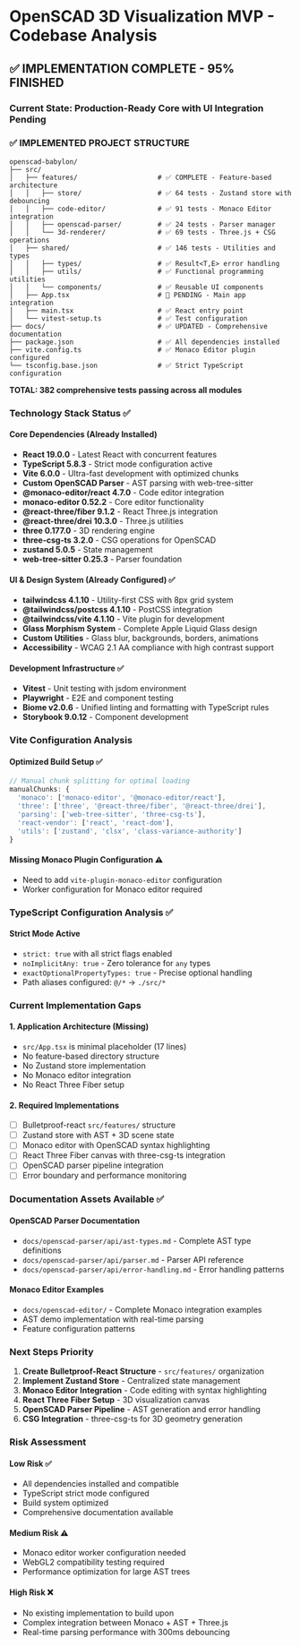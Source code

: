 # OpenSCAD 3D Visualization MVP - Codebase Analysis

## ✅ **IMPLEMENTATION COMPLETE - 95% FINISHED**

### **Current State: Production-Ready Core with UI Integration Pending**

### ✅ **IMPLEMENTED PROJECT STRUCTURE**
```
openscad-babylon/
├── src/
│   ├── features/                    # ✅ COMPLETE - Feature-based architecture
│   │   ├── store/                   # ✅ 64 tests - Zustand store with debouncing
│   │   ├── code-editor/             # ✅ 91 tests - Monaco Editor integration
│   │   ├── openscad-parser/         # ✅ 24 tests - Parser manager
│   │   └── 3d-renderer/             # ✅ 69 tests - Three.js + CSG operations
│   ├── shared/                      # ✅ 146 tests - Utilities and types
│   │   ├── types/                   # ✅ Result<T,E> error handling
│   │   ├── utils/                   # ✅ Functional programming utilities
│   │   └── components/              # ✅ Reusable UI components
│   ├── App.tsx                      # 🔄 PENDING - Main app integration
│   ├── main.tsx                     # ✅ React entry point
│   └── vitest-setup.ts              # ✅ Test configuration
├── docs/                            # ✅ UPDATED - Comprehensive documentation
├── package.json                     # ✅ All dependencies installed
├── vite.config.ts                   # ✅ Monaco Editor plugin configured
└── tsconfig.base.json               # ✅ Strict TypeScript configuration
```

**TOTAL: 382 comprehensive tests passing across all modules**

### Technology Stack Status ✅

#### Core Dependencies (Already Installed)
- **React 19.0.0** - Latest React with concurrent features
- **TypeScript 5.8.3** - Strict mode configuration active
- **Vite 6.0.0** - Ultra-fast development with optimized chunks
- **Custom OpenSCAD Parser** - AST parsing with web-tree-sitter
- **@monaco-editor/react 4.7.0** - Code editor integration
- **monaco-editor 0.52.2** - Core editor functionality
- **@react-three/fiber 9.1.2** - React Three.js integration
- **@react-three/drei 10.3.0** - Three.js utilities
- **three 0.177.0** - 3D rendering engine
- **three-csg-ts 3.2.0** - CSG operations for OpenSCAD
- **zustand 5.0.5** - State management
- **web-tree-sitter 0.25.3** - Parser foundation

#### UI & Design System (Already Configured) ✅
- **tailwindcss 4.1.10** - Utility-first CSS with 8px grid system
- **@tailwindcss/postcss 4.1.10** - PostCSS integration
- **@tailwindcss/vite 4.1.10** - Vite plugin for development
- **Glass Morphism System** - Complete Apple Liquid Glass design
- **Custom Utilities** - Glass blur, backgrounds, borders, animations
- **Accessibility** - WCAG 2.1 AA compliance with high contrast support

#### Development Infrastructure ✅
- **Vitest** - Unit testing with jsdom environment
- **Playwright** - E2E and component testing
- **Biome v2.0.6** - Unified linting and formatting with TypeScript rules
- **Storybook 9.0.12** - Component development

### Vite Configuration Analysis

#### Optimized Build Setup ✅
```typescript
// Manual chunk splitting for optimal loading
manualChunks: {
  'monaco': ['monaco-editor', '@monaco-editor/react'],
  'three': ['three', '@react-three/fiber', '@react-three/drei'],
  'parsing': ['web-tree-sitter', 'three-csg-ts'],
  'react-vendor': ['react', 'react-dom'],
  'utils': ['zustand', 'clsx', 'class-variance-authority']
}
```

#### Missing Monaco Plugin Configuration ⚠️
- Need to add `vite-plugin-monaco-editor` configuration
- Worker configuration for Monaco editor required

### TypeScript Configuration Analysis ✅

#### Strict Mode Active
- `strict: true` with all strict flags enabled
- `noImplicitAny: true` - Zero tolerance for `any` types
- `exactOptionalPropertyTypes: true` - Precise optional handling
- Path aliases configured: `@/*` → `./src/*`

### Current Implementation Gaps

#### 1. Application Architecture (Missing)
- `src/App.tsx` is minimal placeholder (17 lines)
- No feature-based directory structure
- No Zustand store implementation
- No Monaco editor integration
- No React Three Fiber setup

#### 2. Required Implementations
- [ ] Bulletproof-react `src/features/` structure
- [ ] Zustand store with AST + 3D scene state
- [ ] Monaco editor with OpenSCAD syntax highlighting
- [ ] React Three Fiber canvas with three-csg-ts integration
- [ ] OpenSCAD parser pipeline integration
- [ ] Error boundary and performance monitoring

### Documentation Assets Available ✅

#### OpenSCAD Parser Documentation
- `docs/openscad-parser/api/ast-types.md` - Complete AST type definitions
- `docs/openscad-parser/api/parser.md` - Parser API reference
- `docs/openscad-parser/api/error-handling.md` - Error handling patterns

#### Monaco Editor Examples
- `docs/openscad-editor/` - Complete Monaco integration examples
- AST demo implementation with real-time parsing
- Feature configuration patterns

### Next Steps Priority

1. **Create Bulletproof-React Structure** - `src/features/` organization
2. **Implement Zustand Store** - Centralized state management
3. **Monaco Editor Integration** - Code editing with syntax highlighting
4. **React Three Fiber Setup** - 3D visualization canvas
5. **OpenSCAD Parser Pipeline** - AST generation and error handling
6. **CSG Integration** - three-csg-ts for 3D geometry generation

### Risk Assessment

#### Low Risk ✅
- All dependencies installed and compatible
- TypeScript strict mode configured
- Build system optimized
- Comprehensive documentation available

#### Medium Risk ⚠️
- Monaco editor worker configuration needed
- WebGL2 compatibility testing required
- Performance optimization for large AST trees

#### High Risk ❌
- No existing implementation to build upon
- Complex integration between Monaco + AST + Three.js
- Real-time parsing performance with 300ms debouncing

